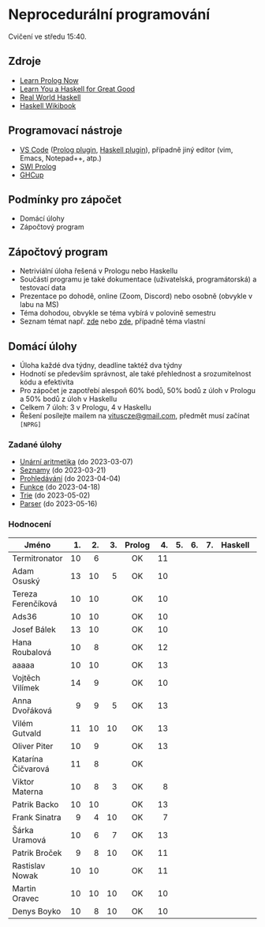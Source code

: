 Neprocedurální programování
===========================

Cvičení ve středu 15:40.

Zdroje
------

- [Learn Prolog Now](http://www.learnprolognow.org/)
- [Learn You a Haskell for Great Good](http://learnyouahaskell.com/)
- [Real World Haskell](http://book.realworldhaskell.org/)
- [Haskell Wikibook](https://en.wikibooks.org/wiki/Haskell)

Programovací nástroje
---------------------

- [VS Code](https://code.visualstudio.com/) ([Prolog plugin](https://marketplace.visualstudio.com/items?itemName=arthurwang.vsc-prolog), [Haskell plugin](https://marketplace.visualstudio.com/items?itemName=haskell.haskell)), případně jiný editor (vim, Emacs, Notepad++, atp.)
- [SWI Prolog](http://www.swi-prolog.org/)
- [GHCup](https://www.haskell.org/ghcup/)

Podmínky pro zápočet
--------------------

- Domácí úlohy
- Zápočtový program

Zápočtový program
-----------------

- Netriviální úloha řešená v Prologu nebo Haskellu
- Součástí programu je také dokumentace (uživatelská, programátorská) a testovací data
- Prezentace po dohodě, online (Zoom, Discord) nebo osobně (obvykle v labu na MS)
- Téma dohodou, obvykle se téma vybírá v polovině semestru
- Seznam témat např. [zde](http://kti.mff.cuni.cz/~hric/vyuka/pl_prikl_win.pdf) nebo [zde](http://ksvi.mff.cuni.cz/~dvorak/vyuka/14/NPRG005x01/programy.html), případně téma vlastní

Domácí úlohy
------------

- Úloha každé dva týdny, deadline taktéž dva týdny
- Hodnotí se především správnost, ale také přehlednost a srozumitelnost kódu a efektivita
- Pro zápočet je zapotřebí alespoň 60% bodů, 50% bodů z úloh v Prologu a 50% bodů z úloh v Haskellu
- Celkem 7 úloh: 3 v Prologu, 4 v Haskellu
- Řešení posílejte mailem na vituscze@gmail.com, předmět musí začínat `[NPRG]`

### Zadané úlohy

- [Unární aritmetika](https://github.com/vituscze/neproc/blob/master/Homework/hw1.pl) (do 2023-03-07)
- [Seznamy](https://github.com/vituscze/neproc/blob/master/Homework/hw2.pl) (do 2023-03-21)
- [Prohledávání](https://github.com/vituscze/neproc/blob/master/Homework/hw3.pl) (do 2023-04-04)
- [Funkce](https://github.com/vituscze/neproc/blob/master/Homework/hw4.hs) (do 2023-04-18)
- [Trie](https://github.com/vituscze/neproc/blob/master/Homework/hw5.hs) (do 2023-05-02)
- [Parser](https://github.com/vituscze/neproc/blob/master/Homework/hw6.hs) (do 2023-05-16)

### Hodnocení

| Jméno               | 1. | 2. | 3. | Prolog | 4. | 5. | 6. | 7. | Haskell |  Z | ZP |
| ------------------- | --:| --:| --:|:------:| --:| --:| --:| --:|:-------:|:--:|:--:|
| Termitronator       | 10 |  6 |    | OK     | 11 |    |    |    |         |    |    |
| Adam Osuský         | 13 | 10 |  5 | OK     | 10 |    |    |    |         |    |    |
| Tereza Ferenčíková  | 10 | 10 |    | OK     | 10 |    |    |    |         |    |    |
| Ads36               | 10 | 10 |    | OK     | 10 |    |    |    |         |    |    |
| Josef Bálek         | 13 | 10 |    | OK     | 10 |    |    |    |         |    |    |
| Hana Roubalová      | 10 |  8 |    | OK     | 12 |    |    |    |         |    |    |
| aaaaa               | 10 | 10 |    | OK     | 13 |    |    |    |         |    |    |
| Vojtěch Vilímek     | 14 |  9 |    | OK     | 10 |    |    |    |         |    |    |
| Anna Dvořáková      |  9 |  9 |  5 | OK     | 13 |    |    |    |         |    |    |
| Vilém Gutvald       | 11 | 10 | 10 | OK     | 13 |    |    |    |         |    |    |
| Oliver Piter        | 10 |  9 |    | OK     | 13 |    |    |    |         |    |    |
| Katarína Čičvarová  | 11 |  8 |    | OK     |    |    |    |    |         |    |    |
| Viktor Materna      | 10 |  8 |  3 | OK     |  8 |    |    |    |         |    |    |
| Patrik Backo        | 10 | 10 |    | OK     | 13 |    |    |    |         |    |    |
| Frank Sinatra       |  9 |  4 | 10 | OK     |  7 |    |    |    |         |    |    |
| Šárka Uramová       | 10 |  6 |  7 | OK     | 13 |    |    |    |         |    |    |
| Patrik Broček       |  9 |  8 | 10 | OK     | 11 |    |    |    |         |    |    |
| Rastislav Nowak     | 10 | 10 |    | OK     | 11 |    |    |    |         |    |    |
| Martin Oravec       | 10 | 10 | 10 | OK     | 10 |    |    |    |         |    |    |
| Denys Boyko         | 10 |  8 | 10 | OK     | 10 |    |    |    |         |    |    |
